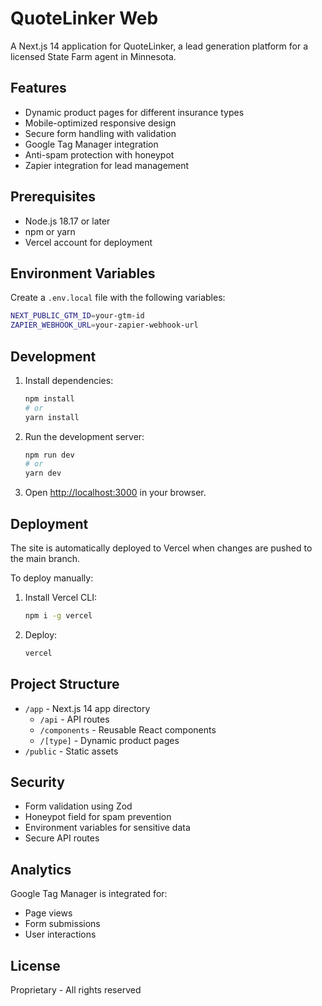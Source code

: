 # QuoteLinker Web

A Next.js 14 application for QuoteLinker, a lead generation platform for a licensed State Farm agent in Minnesota.

## Features

- Dynamic product pages for different insurance types
- Mobile-optimized responsive design
- Secure form handling with validation
- Google Tag Manager integration
- Anti-spam protection with honeypot
- Zapier integration for lead management

## Prerequisites

- Node.js 18.17 or later
- npm or yarn
- Vercel account for deployment

## Environment Variables

Create a `.env.local` file with the following variables:

```bash
NEXT_PUBLIC_GTM_ID=your-gtm-id
ZAPIER_WEBHOOK_URL=your-zapier-webhook-url
```

## Development

1. Install dependencies:
   ```bash
   npm install
   # or
   yarn install
   ```

2. Run the development server:
   ```bash
   npm run dev
   # or
   yarn dev
   ```

3. Open [http://localhost:3000](http://localhost:3000) in your browser.

## Deployment

The site is automatically deployed to Vercel when changes are pushed to the main branch.

To deploy manually:

1. Install Vercel CLI:
   ```bash
   npm i -g vercel
   ```

2. Deploy:
   ```bash
   vercel
   ```

## Project Structure

- `/app` - Next.js 14 app directory
  - `/api` - API routes
  - `/components` - Reusable React components
  - `/[type]` - Dynamic product pages
- `/public` - Static assets

## Security

- Form validation using Zod
- Honeypot field for spam prevention
- Environment variables for sensitive data
- Secure API routes

## Analytics

Google Tag Manager is integrated for:
- Page views
- Form submissions
- User interactions

## License

Proprietary - All rights reserved 